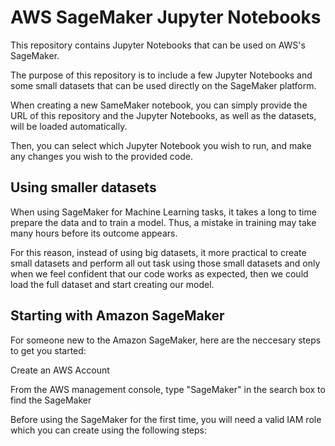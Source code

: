 # AWS SageMaker Jupyter Notebooks

This repository contains Jupyter Notebooks that can be used on AWS's SageMaker.

The purpose of this repository is to include a few Jupyter Notebooks and some small datasets that can be used directly on the SageMaker platform.

When creating a new SameMaker notebook, you can simply provide the URL of this repository and the Jupyter Notebooks, as well as the datasets, will be loaded automatically.

Then, you can select which Jupyter Notebook you wish to run, and make any changes you wish to the provided code.

## Using smaller datasets

When using SageMaker for Machine Learning tasks, it takes a long to time prepare the data and to train a model. Thus, a mistake in training may take many hours before its outcome appears.

For this reason, instead of using big datasets, it more practical to create small datasets and perform all out task using those small datasets and only when we feel confident that our code works as expected, then we could load the full dataset and start creating our model.

## Starting with Amazon SageMaker

For someone new to the Amazon SageMaker, here are the neccesary steps to get you started:

Create an AWS Account

From the AWS management console, type "SageMaker" in the search box to find the SageMaker

Before using the SageMaker for the first time, you will need a valid IAM role which you can create using the following steps:


